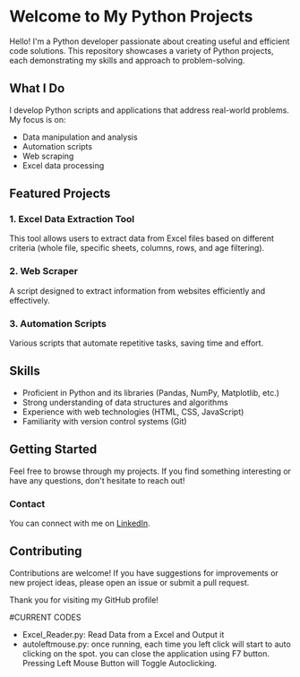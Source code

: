 # Welcome to My Python Projects

Hello! I'm a Python developer passionate about creating useful and efficient code solutions. This repository showcases a variety of Python projects, each demonstrating my skills and approach to problem-solving.

## What I Do

I develop Python scripts and applications that address real-world problems. My focus is on:

- Data manipulation and analysis
- Automation scripts
- Web scraping
- Excel data processing

## Featured Projects

### 1. Excel Data Extraction Tool
This tool allows users to extract data from Excel files based on different criteria (whole file, specific sheets, columns, rows, and age filtering).

### 2. Web Scraper
A script designed to extract information from websites efficiently and effectively.

### 3. Automation Scripts
Various scripts that automate repetitive tasks, saving time and effort.

## Skills

- Proficient in Python and its libraries (Pandas, NumPy, Matplotlib, etc.)
- Strong understanding of data structures and algorithms
- Experience with web technologies (HTML, CSS, JavaScript)
- Familiarity with version control systems (Git)

## Getting Started

Feel free to browse through my projects. If you find something interesting or have any questions, don't hesitate to reach out!

### Contact

You can connect with me on [LinkedIn](https://www.linkedin.com/in/yash-raj-singh-a2113231b).

## Contributing

Contributions are welcome! If you have suggestions for improvements or new project ideas, please open an issue or submit a pull request.

Thank you for visiting my GitHub profile!

#CURRENT CODES

- Excel_Reader.py: Read Data from a Excel and Output it
- autoleftmouse.py: once running, each time you left click will start to auto clicking on the spot. you can close the application using F7 button. Pressing Left Mouse Button will Toggle Autoclicking.
